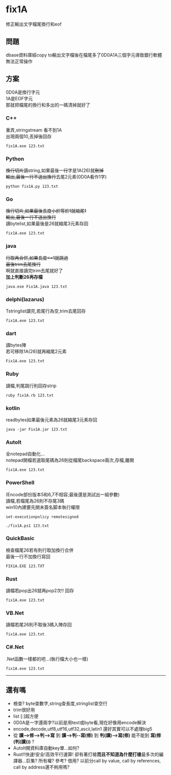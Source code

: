 # fix1A

修正輸出文字檔尾換行和eof

## 問題

dbase資料庫經copy to輸出文字檔後在檔尾多了0D0A1A三個字元導致銀行軟體無法正常操作

## 方案

0D0A是換行字元  
1A是EOF字元  
那就把檔尾的換行和多出的一碼清掉就好了

### C++

重弄,stringstream 看不到1A  
出現兩個10,丟掉後回存

`fix1A.exe 123.txt`  

### Python

~~換行切片~~讀string,如果最後一~~行~~字是1A(26)就~~刪掉~~  
~~輸出,最後一行不送出換行~~去尾2元素(0D0A看作1字)  

`python fix1A.py 123.txt`

### Go

~~換行切片,如果最後長度小於等於1就縮尾1  
輸出,最後一行不送出換行~~  
讀bytelist,如果最後是26就縮尾3元素存回

`fix1A.exe 123.txt`

### java

~~行取再合併,如果長度<=1就跳過  
最後trim去尾換行~~  
啊就直接讀完trim去尾就好了  
**加上判斷26再存檔**

`java.exe Fix1A.java 123.txt`

### delphi(lazarus)

Tstringlist讀完,若尾行為空,trim去尾回存

`fix1A.exe 123.txt`

### dart

讀bytes陣  
若可移除1A(26)就再縮尾2元素

`Fix1A.exe 123.txt`

### Ruby

讀檔,判尾跳行則回存strip

`ruby fix1A.rb 123.txt`

### kotlin

readbytes如果最後元素為26就縮尾3元素存回

`java -jar Fix1A.jar 123.txt`

### AutoIt

全notepad自動化...  
notepad開檔若選取尾碼為26則從檔尾backspace兩次,存檔,離開

`fix1A.exe 123.txt`

### PowerShell

(Encode部份版本5和6,7不相容;最後還是測試出一組參數)  
讀檔,若檔尾為26則不存尾3碼  
win10內建要先開未簽名脚本執行權限

`set-executionpolicy remotesigned`

`./fix1A.ps1 123.txt`

### QuickBasic

檢查檔尾26若有則行取加換行合併  
最後一行不加換行寫回

`FIX1A.EXE 123.TXT`

### Rust

讀檔若pop出26就再pop2次!! 回存

`fix1A.exe 123.txt`

### VB.Net

讀檔若尾26則不取後3碼入陣存回

`fix1A.exe 123.txt`

### C#.Net

.Net函數一樣都的吧...(執行檔大小也一樣)

`fix1A.exe 123.txt`

---

## 還有嗎

+ 檢查? byte查數字,string查長度,stringlist查空行
+ trim很好用
+ list [:]超方便
+ 0D0A是一字還兩字?以前是用text或byte看,現在好像用encode解決
+ encode,decode,utf8,utf16,utf32,ascii,latin1 還好其實可以不處理big5
+ 從 **讀-->修-->判-->寫** 到 **讀-->判--寫(修)** 到 **判(讀)-->寫(修)** 能不能到 **寫(修(判(讀)))** ?
+ AutoIt開資料庫自動key單...如何?
+ Rust!!快速!安全!高效平行運算! 卻有著打槍**而且不知道為什麼打槍**最多次的編譯器...巨集? 所有權? 參考? 借用? 以前分call by value, call by references, call by address還不夠用嗎?
